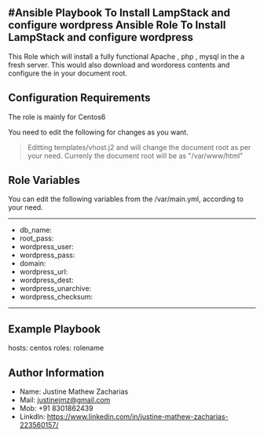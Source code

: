 #Ansible Playbook To Install LampStack and configure wordpress
Ansible Role To Install LampStack and configure wordpress
-----------
This Role which will install a fully functional Apache , php , mysql in the a fresh server. This would also download and wordoress contents and configure the  in your document root. 

Configuration Requirements
------------

The role is mainly for Centos6

You need to  edit the following for changes as you want.
   >Editting templates/vhost.j2 and  will change the document root as per your need. Currenly the document root will be as "/var/www/html"

Role Variables
--------------

You can edit the following variables from the /var/main.yml, according to your need.

****
- db_name: 
- root_pass:
- wordpress_user: 
- wordpress_pass: 
- domain: 
- wordpress_url:
- wordpress_dest: 
- wordpress_unarchive: 
- wordpress_checksum: 
****

Example Playbook
-------------
hosts: centos
  roles: rolename

Author Information
------------------
- Name:   Justine Mathew Zacharias
- Mail:   justinejmz@gmail.com
- Mob:    +91 8301862439
- Linkdln: https://www.linkedin.com/in/justine-mathew-zacharias-223560157/
